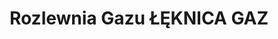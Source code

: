 ---
title: "Rozlewnia Gazu ŁĘKNICA GAZ"
url: /leknica/rozlewnia-gazu-leknica-gaz/
shop: Gasflaschen
---